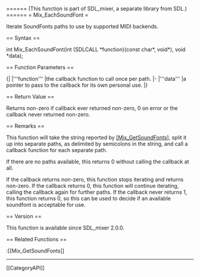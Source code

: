 ====== (This function is part of SDL_mixer, a separate library from SDL.) ======
= Mix_EachSoundFont =

Iterate SoundFonts paths to use by supported MIDI backends.

== Syntax ==

<syntaxhighlight lang='c'>
int Mix_EachSoundFont(int (SDLCALL *function)(const char*, void*), void *data);
</syntaxhighlight>

== Function Parameters ==

{|
|'''function'''
|the callback function to call once per path.
|-
|'''data'''
|a pointer to pass to the callback for its own personal use.
|}

== Return Value ==

Returns non-zero if callback ever returned non-zero, 0 on error or the
callback never returned non-zero.

== Remarks ==

This function will take the string reported by [[Mix_GetSoundFonts]](),
split it up into separate paths, as delimited by semicolons in the string,
and call a callback function for each separate path.

If there are no paths available, this returns 0 without calling the
callback at all.

If the callback returns non-zero, this function stops iterating and returns
non-zero. If the callback returns 0, this function will continue iterating,
calling the callback again for further paths. If the callback never returns
1, this function returns 0, so this can be used to decide if an available
soundfont is acceptable for use.

== Version ==

This function is available since SDL_mixer 2.0.0.

== Related Functions ==

:[[Mix_GetSoundFonts]]

----
[[CategoryAPI]]


